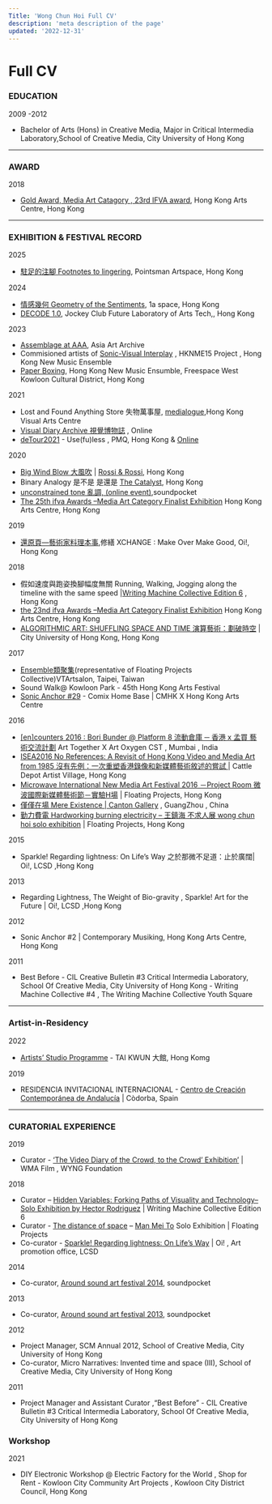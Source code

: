 ```yaml
---
Title: 'Wong Chun Hoi Full CV'
description: 'meta description of the page'
updated: '2022-12-31'
---
```


# Full CV

### EDUCATION

2009 -2012 
- Bachelor of Arts (Hons) in Creative Media, Major in Critical Intermedia Laboratory,School of Creative Media, City University of Hong Kong

---

### AWARD

2018
- [Gold Award, Media Art Catagory , 23rd IFVA award](http://www.ifva.com/page/?id=3hdMvT6RzUc#award-list%7C23%7C5), Hong Kong Arts Centre, Hong Kong

---

### EXHIBITION & FESTIVAL RECORD

2025
- [駐足的注腳 Footnotes to lingering](), Pointsman Artspace, Hong Kong

2024
- [情感幾何 Geometry of the Sentiments](), 1a space, Hong Kong
- [DECODE 1.0](), Jockey Club Future Laboratory of Arts Tech,, Hong Kong

2023
- [Assemblage at AAA](https://aaa.org.hk/en/programmes/programmes/performance-floating-projects-assemblage-at-aaa), Asia Art Archive
- Commisioned artists of [Sonic-Visual Interplay](https://www.hongkongnewmusic.org/nme15projects) , HKNME15 Project , Hong Kong New Music Ensemble
- [Paper Boxing](https://www.hknme.org/events/paper-boxing), Hong Kong New Music Ensumble, Freespace West Kowloon Cultural District, Hong Kong

2021 

- Lost and Found Anything Store 失物萬事屋, [medialogue](https://www.lcsd.gov.hk/CE/Museum/APO/en_US/web/apo/lost_and_found_anything_store.html),Hong Kong Visual Arts Centre
- [Visual Diary Archive 視覺博物誌](https://visualdiaryarchive.com/) , Online
- [deTour2021](https://detour.hk/2021/en/) - Use(fu)less , PMQ, Hong Kong & [Online](https://detour.hk/2021/en/exhibition/hardworking-circuit-1/)

2020 

- [Big Wind Blow 大風吹](https://www.rossirossi.com/exbhition/big-wind-blows) | [Rossi & Rossi](http://rossirossi.com/), Hong Kong
- Binary Analogy 是不是 是還是 [The Catalyst](https://www.xevarion.org/binary-analogy), Hong Kong
- [unconstrained tone 亂調, (online event)](http://www.soundpocket.org.hk/v2/uncategorized/unconstrained-tone/),soundpocket
- [The 25th ifva Awards –Media Art Category Finalist Exhibition](https://www.ifva.com/page/?langcode=tc&id=ajEDY3DhgWc) Hong Kong Arts Centre, Hong Kong

2019

- [還原頁—藝術家料理本事](https://www.facebook.com/xchangemakeovermakegood/photos/pb.107048060656604.-2207520000.1572933025./131881914839885/?type=3&eid=ARD0QUYc1Uc9eZKmHnr4eFCTps_js9_OaEOkYkEhTRYW0s2ZUwG7Uodd7dIy-e0IP4wDiR3gvNczBRlM),修繕 XCHANGE : Make Over Make Good, Oi!, Hong Kong

2018

- 假如速度與跑姿換腳幅度無關 Running, Walking, Jogging along the timeline with the same speed |[Writing Machine Collective Edition 6](http://www.writingmachine-collective.net/wordpress/wmc_e6/) , Hong Kong
- [the 23nd ifva Awards –Media Art Category Finalist Exhibition](https://www.ifva.com/page/?langcode=tc&id=WXZjfSDRVl8) Hong Kong Arts Centre, Hong Kong
- [ALGORITHMIC ART: SHUFFLING SPACE AND TIME 演算藝術：劃破時空](https://www.cityu.edu.hk/iscma/exhibition-algorithmic-art-shuffling-space-and-time) | City University of Hong Kong, Hong Kong

2017

- [Ensemble類聚集](https://www.vtartsalon.com/exhibition/past-2017/201706-ensemble%E9%A1%9E%E8%81%9A%E9%9B%86)(representative of Floating Projects Collective)VTArtsalon, Taipei, Taiwan
- Sound Walk@ Kowloon Park - 45th Hong Kong Arts Festival
- [Sonic Anchor #29](https://www.cmhk.org/2017/03/15/online-archive-sonic-anchor-29-part-ii-31/) - Comix Home Base | CMHK X Hong Kong Arts Centre

2016 
- [[en]counters 2016 : Bori Bunder @ Platform 8 流動倉庫 ─ 香港 x 孟買 藝術交流計劃](http://www.arttogether.org/boribunder.html) Art Together X Art Oxygen CST , Mumbai , India
- [ISEA2016 No References: A Revisit of Hong Kong Video and Media Art from 1985 沒有先例：一次重塑香港錄像和新媒體藝術敘述的嘗試 ](http://isea2016.isea-international.org/no-references-a-revisit-of-hong-kong-video-and-media-art-from-1985/) | Cattle Depot Artist Village, Hong Kong
- [Microwave International New Media Art Festival 2016 －Project Room 微波國際新媒體藝術節－實驗H場](http://www.microwavefest.net/festival2016/ProjectRoom.html) | Floating Projects, Hong Kong
- [僅僅在場 Mere Existence | Canton Gallery](http://www.cantongallery.com.cn/exhibition.php?exhibition=2) , GuangZhou , China
- [勤力費電 Hardworking burning electricity – 王鎮海 不求人展 wong chun hoi solo exhibition](http://floatingprojectscollective.net/events/hardworking-burning-electricity/) | Floating Projects, Hong Kong

2015

- Sparkle! Regarding lightness: On Life’s Way 之於那微不足道：止於廣闊| Oi!, LCSD ,Hong Kong

2013 

- Regarding Lightness, The Weight of Bio-gravity , Sparkle! Art for the Future | Oi!, LCSD ,Hong Kong

2012
- Sonic Anchor #2 | Contemporary Musiking, Hong Kong Arts Centre, Hong Kong

2011 

- Best Before - CIL Creative Bulletin #3 Critical Intermedia Laboratory, School Of Creative Media, City University of Hong Kong - Writing Machine Collective #4 , The Writing Machine Collective Youth Square

---

### Artist-in-Residency

2022
- [Artists’ Studio Programme](https://www.taikwun.hk/en/programme/detail/artists-studio-programme/768#:~:text=With%20artists%27%20studios%20and%20residency,writers%2C%20educators%2C%20and%20academics.) - TAI KWUN 大館, Hong Komg

2019 
- RESIDENCIA INVITACIONAL INTERNACIONAL - [Centro de Creación Contemporánea de Andalucía](http://www.c3a.es/) | Còdorba, Spain

---

### CURATORIAL EXPERIENCE

2019 
- Curator - [‘The Video Diary of the Crowd, to the Crowd’ Exhibition’](https://wma.hk/news/the-video-diary-of-the-crowd-to-the-crowd-exhibition/) | WMA Film , WYNG Foundation

2018 
- Curator – [Hidden Variables: Forking Paths of Visuality and Technology– Solo Exhibition by Hector Rodriguez](http://www.writingmachine-collective.net/wordpress/wmc_e6_p09_hidden-variables_press02/) | Writing Machine Collective Edition 6  
- Curator - [The distance of space](https://www.facebook.com/events/1807951829256276/) – [Man Mei To](https://www.manmeito.com/) Solo Exhibition | Floating Projects 
- Co-curator -  [Sparkle! Regarding lightness: On Life’s Way](*https://www.lcsd.gov.hk/CE/Museum/APO/en_US/web/apo/oyip_sparkle_regarding_lightness.html) | Oi! , Art promotion office, LCSD

2014 
- Co-curator, [Around sound art festival 2014](http://www.soundpocket.org.hk/v2/uncategorized/around-sound-art-festival-2014/), soundpocket

2013 
- Co-curator, [Around sound art festival 2013](http://www.soundpocket.org.hk/v2/around-sound-art-festival-and-retreat/390/), soundpocket

2012
- Project Manager, SCM Annual 2012, School of Creative Media, City University of Hong Kong
- Co-curator, Micro Narratives: Invented time and space (III), School of Creative Media, City University of Hong Kong

2011
- Project Manager and Assistant Curator ,“Best Before” - CIL Creative Bulletin #3
Critical Intermedia Laboratory, School Of Creative Media, City University of Hong Kong

### Workshop 

2021
-  DIY Electronic Workshop @
Electric Factory for the World , Shop for Rent - Kowloon City Community Art Projects , Kowloon City District Council, Hong Kong
